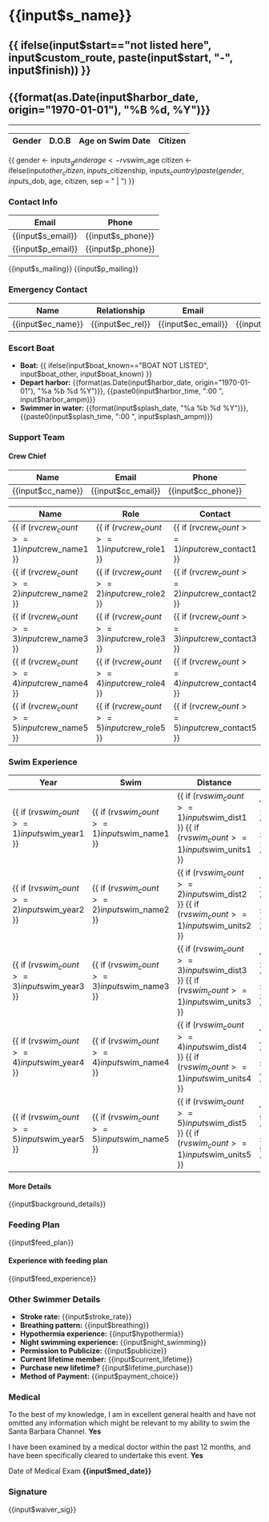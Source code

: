 # {{input$s_name}}
## {{ ifelse(input$start=="not listed here", input$custom_route, paste(input$start, "-", input$finish)) }}
## {{format(as.Date(input$harbor_date, origin="1970-01-01"), "%B %d, %Y")}}

---

Gender | D.O.B | Age on Swim Date | Citizen
------ | ----- | ---------------- | -------
{{
    gender <- input$s_gender
    age <- rv$swim_age
    citizen <- ifelse(input$other_citizen, 
                      input$s_citizenship, 
                      input$s_country)
    paste(gender, input$s_dob, age, citizen, sep = " | ")
}}

### Contact Info

Email | Phone
----- | -----
{{input$s_email}} | {{input$s_phone}}
{{input$p_email}} | {{input$p_phone}}

{{input$s_mailing}}
{{input$p_mailing}}

### Emergency Contact

Name | Relationship | Email | Phone | 
---- | ----- | ----- | ---------- |
{{input$ec_name}} | {{input$ec_rel}} | {{input$ec_email}} | {{input$ec_phone}}

### Escort Boat

- **Boat:** {{ ifelse(input$boat_known=="BOAT NOT LISTED", input$boat_other, input$boat_known) }}
- **Depart harbor:** {{format(as.Date(input$harbor_date, origin="1970-01-01"), "%a %b %d %Y")}}, {{paste0(input$harbor_time, ":00 ", input$harbor_ampm)}}
- **Swimmer in water:** {{format(input$splash_date, "%a %b %d %Y")}}, {{paste0(input$splash_time, ":00 ", input$splash_ampm)}}

### Support Team

#### Crew Chief

Name | Email | Phone
---- | ----- | -----
{{input$cc_name}} | {{input$cc_email}} | {{input$cc_phone}}

Name | Role | Contact
---- | ---- | -------
{{ if (rv$crew_count >= 1) input$crew_name1 }} | {{ if (rv$crew_count >= 1) input$crew_role1 }} | {{ if (rv$crew_count >= 1) input$crew_contact1 }}
{{ if (rv$crew_count >= 2) input$crew_name2 }} | {{ if (rv$crew_count >= 2) input$crew_role2 }} | {{ if (rv$crew_count >= 2) input$crew_contact2 }}
{{ if (rv$crew_count >= 3) input$crew_name3 }} | {{ if (rv$crew_count >= 3) input$crew_role3 }} | {{ if (rv$crew_count >= 3) input$crew_contact3 }}
{{ if (rv$crew_count >= 4) input$crew_name4 }} | {{ if (rv$crew_count >= 4) input$crew_role4 }} | {{ if (rv$crew_count >= 4) input$crew_contact4 }}
{{ if (rv$crew_count >= 5) input$crew_name5 }} | {{ if (rv$crew_count >= 5) input$crew_role5 }} | {{ if (rv$crew_count >= 5) input$crew_contact5 }}

### Swim Experience

Year | Swim | Distance | Duration | Temp
---- | ---- | -------- | -------- | ----
{{ if (rv$swim_count >= 1) input$swim_year1 }} | {{ if (rv$swim_count >= 1) input$swim_name1 }} | {{ if (rv$swim_count >= 1) input$swim_dist1 }} {{ if (rv$swim_count >= 1) input$swim_units1 }} | {{ if (rv$swim_count >= 1) paste0(input$swim_hr1, "hr") }} {{ if (rv$swim_count >= 1) paste0(input$swim_min1, "min") }}  | {{ if (rv$swim_count >= 1) input$swim_temp1 }}
{{ if (rv$swim_count >= 2) input$swim_year2 }} | {{ if (rv$swim_count >= 2) input$swim_name2 }} | {{ if (rv$swim_count >= 2) input$swim_dist2 }} {{ if (rv$swim_count >= 1) input$swim_units2 }} | {{ if (rv$swim_count >= 2) paste0(input$swim_hr2, "hr") }} {{ if (rv$swim_count >= 2) paste0(input$swim_min2, "min") }}  | {{ if (rv$swim_count >= 2) input$swim_temp2 }}
{{ if (rv$swim_count >= 3) input$swim_year3 }} | {{ if (rv$swim_count >= 3) input$swim_name3 }} | {{ if (rv$swim_count >= 3) input$swim_dist3 }} {{ if (rv$swim_count >= 1) input$swim_units3 }} | {{ if (rv$swim_count >= 3) paste0(input$swim_hr3, "hr") }} {{ if (rv$swim_count >= 3) paste0(input$swim_min3, "min") }}  | {{ if (rv$swim_count >= 3) input$swim_temp3 }}
{{ if (rv$swim_count >= 4) input$swim_year4 }} | {{ if (rv$swim_count >= 4) input$swim_name4 }} | {{ if (rv$swim_count >= 4) input$swim_dist4 }} {{ if (rv$swim_count >= 1) input$swim_units4 }} | {{ if (rv$swim_count >= 4) paste0(input$swim_hr4, "hr") }} {{ if (rv$swim_count >= 4) paste0(input$swim_min4, "min") }}  | {{ if (rv$swim_count >= 4) input$swim_temp4 }}
{{ if (rv$swim_count >= 5) input$swim_year5 }} | {{ if (rv$swim_count >= 5) input$swim_name5 }} | {{ if (rv$swim_count >= 5) input$swim_dist5 }} {{ if (rv$swim_count >= 1) input$swim_units5 }} | {{ if (rv$swim_count >= 5) paste0(input$swim_hr5, "hr") }} {{ if (rv$swim_count >= 5) paste0(input$swim_min5, "min") }}  | {{ if (rv$swim_count >= 5) input$swim_temp5 }}

#### More Details

{{input$background_details}}

### Feeding Plan

{{input$feed_plan}}

#### Experience with feeding plan

{{input$feed_experience}}

### Other Swimmer Details

- **Stroke rate:** {{input$stroke_rate}}
- **Breathing pattern:** {{input$breathing}}
- **Hypothermia experience:** {{input$hypothermia}}
- **Night swimming experience:** {{input$night_swimming}}
- **Permission to Publicize:** {{input$publicize}}
- **Current lifetime member:** {{input$current_lifetime}}
- **Purchase new lifetime?** {{input$lifetime_purchase}}
- **Method of Payment:** {{input$payment_choice}}

### Medical

To the best of my knowledge, I am in excellent general health and have not omitted any information which might be relevant to my ability to swim the Santa Barbara Channel. **Yes**

I have been examined by a medical doctor within the past 12 months, and have been specifically cleared to undertake this event. **Yes**

Date of Medical Exam **{{input$med_date}}**

### Signature

{{input$waiver_sig}}
